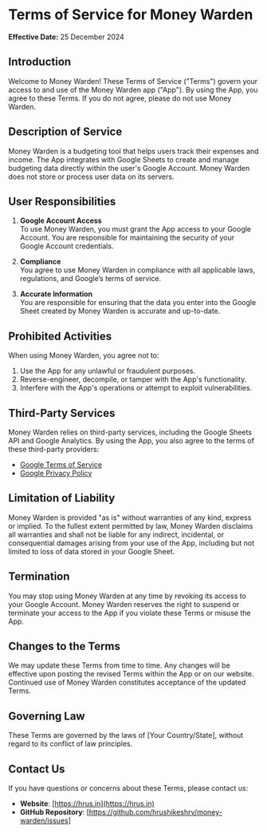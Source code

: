 # Terms of Service for Money Warden

**Effective Date:** 25 December 2024

## Introduction

Welcome to Money Warden! These Terms of Service ("Terms") govern your access to and use of the Money Warden app ("App"). By using the App, you agree to these Terms. If you do not agree, please do not use Money Warden.

## Description of Service

Money Warden is a budgeting tool that helps users track their expenses and income. The App integrates with Google Sheets to create and manage budgeting data directly within the user's Google Account. Money Warden does not store or process user data on its servers.

## User Responsibilities

1. **Google Account Access**  
   To use Money Warden, you must grant the App access to your Google Account. You are responsible for maintaining the security of your Google Account credentials.

2. **Compliance**  
   You agree to use Money Warden in compliance with all applicable laws, regulations, and Google’s terms of service.

3. **Accurate Information**  
   You are responsible for ensuring that the data you enter into the Google Sheet created by Money Warden is accurate and up-to-date.

## Prohibited Activities

When using Money Warden, you agree not to:

1. Use the App for any unlawful or fraudulent purposes.
2. Reverse-engineer, decompile, or tamper with the App's functionality.
3. Interfere with the App's operations or attempt to exploit vulnerabilities.

## Third-Party Services

Money Warden relies on third-party services, including the Google Sheets API and Google Analytics. By using the App, you also agree to the terms of these third-party providers:  

- [Google Terms of Service](https://policies.google.com/terms)  
- [Google Privacy Policy](https://policies.google.com/privacy)

## Limitation of Liability

Money Warden is provided "as is" without warranties of any kind, express or implied. To the fullest extent permitted by law, Money Warden disclaims all warranties and shall not be liable for any indirect, incidental, or consequential damages arising from your use of the App, including but not limited to loss of data stored in your Google Sheet.  

## Termination

You may stop using Money Warden at any time by revoking its access to your Google Account. Money Warden reserves the right to suspend or terminate your access to the App if you violate these Terms or misuse the App.

## Changes to the Terms

We may update these Terms from time to time. Any changes will be effective upon posting the revised Terms within the App or on our website. Continued use of Money Warden constitutes acceptance of the updated Terms.

## Governing Law

These Terms are governed by the laws of [Your Country/State], without regard to its conflict of law principles.

## Contact Us

If you have questions or concerns about these Terms, please contact us:  

- **Website**: [https://hrus.in](https://hrus.in)  
- **GitHub Repository**: [https://github.com/hrushikeshrv/money-warden/issues]
